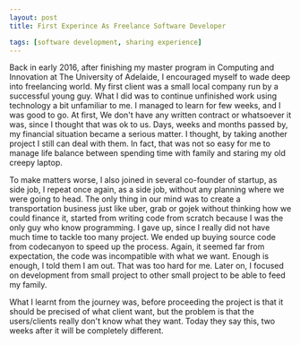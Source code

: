 ```yaml
---
layout: post
title: First Experince As Freelance Software Developer

tags: [software development, sharing experience]
---
```


Back in early 2016, after finishing my master program in Computing and Innovation at The University of Adelaide, I encouraged myself to wade deep into freelancing world. My first client was a small local company run by a successful young guy. What I did was to continue unfinished work using technology a bit unfamiliar to me. I managed to learn for few weeks, and I was good to go. At first, We don't have any written contract or whatsoever it was, since I thought that was ok to us. Days, weeks and months passed by, my financial situation became a serious matter. I thought, by taking another project I still can deal with them. In fact, that was not so easy for me to manage life balance between spending time with family and staring my old creepy laptop. 

To make matters worse, I also joined in several co-founder of startup, as side job, I repeat once again, as a side job, without any planning where we were going to head. The only thing in our mind was to create a transportation business just like uber, grab or gojek without thinking how we could finance it, started from writing code from scratch because I was the only guy who know programming. I gave up, since I really did not have much time to tackle too many project. We ended up buying source code from codecanyon to speed up the process. Again, it seemed far from expectation, the code was incompatible with what we want. Enough is enough, I told them I am out. That was too hard for me. Later on, I focused on development from small project to other small project to be able to feed my family. 

What I learnt from the journey was, before proceeding the project is that it should be precised of what client want, but the problem is that the users/clients really don't know what they want. Today they say this, two weeks after it will be completely different. 
